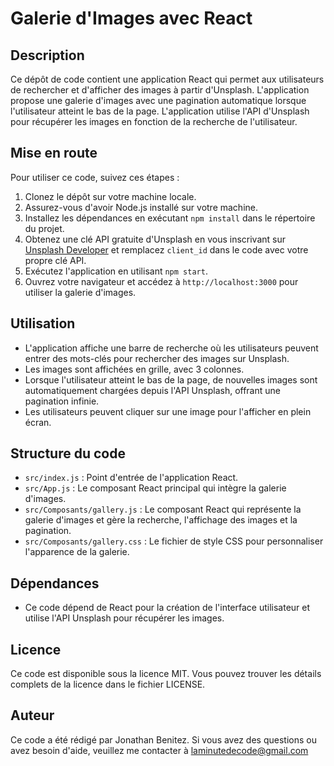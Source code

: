# Galerie d'Images avec React

## Description
Ce dépôt de code contient une application React qui permet aux utilisateurs de rechercher et d'afficher des images à partir d'Unsplash. L'application propose une galerie d'images avec une pagination automatique lorsque l'utilisateur atteint le bas de la page. L'application utilise l'API d'Unsplash pour récupérer les images en fonction de la recherche de l'utilisateur.

## Mise en route
Pour utiliser ce code, suivez ces étapes :

1. Clonez le dépôt sur votre machine locale.
2. Assurez-vous d'avoir Node.js installé sur votre machine.
3. Installez les dépendances en exécutant `npm install` dans le répertoire du projet.
4. Obtenez une clé API gratuite d'Unsplash en vous inscrivant sur [Unsplash Developer](https://unsplash.com/developers) et remplacez `client_id` dans le code avec votre propre clé API.
5. Exécutez l'application en utilisant `npm start`.
6. Ouvrez votre navigateur et accédez à `http://localhost:3000` pour utiliser la galerie d'images.

## Utilisation
- L'application affiche une barre de recherche où les utilisateurs peuvent entrer des mots-clés pour rechercher des images sur Unsplash.
- Les images sont affichées en grille, avec 3 colonnes.
- Lorsque l'utilisateur atteint le bas de la page, de nouvelles images sont automatiquement chargées depuis l'API Unsplash, offrant une pagination infinie.
- Les utilisateurs peuvent cliquer sur une image pour l'afficher en plein écran.

## Structure du code
- `src/index.js` : Point d'entrée de l'application React.
- `src/App.js` : Le composant React principal qui intègre la galerie d'images.
- `src/Composants/gallery.js` : Le composant React qui représente la galerie d'images et gère la recherche, l'affichage des images et la pagination.
- `src/Composants/gallery.css` : Le fichier de style CSS pour personnaliser l'apparence de la galerie.

## Dépendances
- Ce code dépend de React pour la création de l'interface utilisateur et utilise l'API Unsplash pour récupérer les images.

## Licence
Ce code est disponible sous la licence MIT. Vous pouvez trouver les détails complets de la licence dans le fichier LICENSE.

## Auteur
Ce code a été rédigé par Jonathan Benitez. Si vous avez des questions ou avez besoin d'aide, veuillez me contacter à laminutedecode@gmail.com
